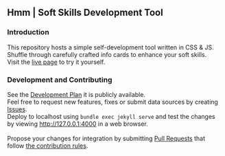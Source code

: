 ## Hmm | Soft Skills Development Tool

### Introduction
This repository hosts a simple self-development tool written in CSS & JS.<br>
Shuffle through carefully crafted info cards to enhance your soft skills.<br>
Visit the [live page](https://igpenguin.github.io/hmm) to try it yourself.<br>

### Development and Contributing
See the [Development Plan](https://github.com/IGPenguin/hmm/projects/1) it is publicly available.<br>
Feel free to request new features, fixes or submit data sources by creating [Issues](https://github.com/IGPenguin/hmm/issues).
<br>
Deploy to localhost using ```bundle exec jekyll serve``` and test the changes by viewing http://127.0.0.1:4000 in a web browser.<br>
<br>
Propose your changes for integration by submitting [Pull Requests](https://github.com/IGPenguin/hmm/pulls) that follow [the contribution rules](https://github.com/IGPenguin/hmm/blob/gh-pages/.github/CONTRIBUTING.md "the contribution rules").

